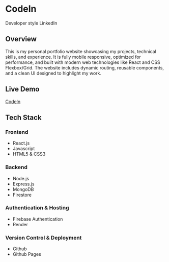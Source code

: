 # CodeIn
Developer style LinkedIn

## Overview
This is my personal portfolio website showcasing my projects, technical skills, and experience. It is fully mobile responsive, optimized for performance, and built with modern web technologies like React and CSS Flexbox/Grid. The website includes dynamic routing, reusable components, and a clean UI designed to highlight my work.

## Live Demo
[CodeIn](https://anth117.github.io/CodeIn)

## Tech Stack
### **Frontend**
- React.js
- Javascript
- HTML5 & CSS3

### **Backend**
- Node.js
- Express.js
- MongoDB
- Firestore

### **Authentication & Hosting**
- Firebase Authentication
- Render
  
### **Version Control & Deployment**
- Github
- Github Pages
